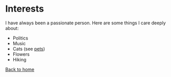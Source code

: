 # Interests
I have always been a passionate person. Here are some things I care deeply about:

* Politics     
* Music
* Cats (see [pets](Pets.md))
* Flowers
* Hiking


[Back to home](README.md)
